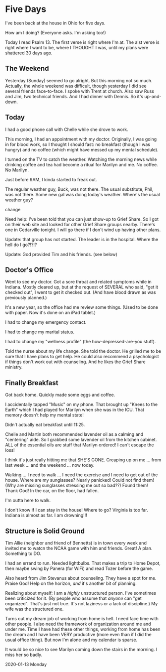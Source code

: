 # Five Days

I've been back at the house in Ohio for five days.

How am I doing? (Everyone asks. I'm asking too!)

Today I read Psalm 13. The first verse is right where I'm at.
The alst verse is right where I want to be, where I THOUGHT I was,
until my plans were shattered 30 days ago.

## The Weekend

Yesterday (Sunday) seemed to go alright.
But this morning not so much. Actually, the whole weekend was difficult,
though yesterday I did see several friends face-to-face. I spoke with
Trent at church. Also saw Russ and Jim, two technical friends.
And I had dinner with Dennis. So it's up-and-down.

## Today

I had a good phone call with Chelle while she drove to work.

This morning, I had an appointment with my doctor.
Originally, I was going in for blood work, so I thought I should fast:
no breakfast (though I was hungry) and no coffee (which might have
messed up my mental schedule).

I turned on the TV to catch the weather.
Watching the morning news while drinking coffee and tea
had become a ritual for Marilyn and me. No coffee. No Marilyn.

Just before 9AM, I kinda started to freak out.

The regular weather guy, Buck, was not there.
The usual substitute, Phil, was not there.
Some new gal was doing today's weather.
Where's the usual weather guy?

change

Need help: I've been told that you can just show-up to Grief Share.
So I got on their web site and looked for other Grief Share groups
nearby. There's one in Cedarville tonight. I will go there if I
don't wind up having other plans.

Update: that group has not started. The leader is in the hospital.
Where the hell do I go?!?!?

Update: God provided Tim and his friends. (see below)

## Doctor's Office

Went to see my doctor.
Got a sore throat and related symptoms while in Indiana.
Mostly cleared up, but at the request of SEVERAL who said,
"get it checked out", I went to get it checked out.
(And have blood drawn as was previously planned.)

It's a new year, so the office had me review some things.
(Used to be done with paper. Now it's done on an iPad tablet.)

I had to change my emergency contact.

I had to change my marital status.

I had to change my "wellness profile" (the how-depressed-are-you stuff).

Told the nurse about my life change. She told the doctor.
He grilled me to be sure that I have plans to get help.
He could also recommend a psychologist if things don't work out
with counseling. And he likes the Grief Share ministry.

## Finally Breakfast

Got back home. Quickly made some eggs and coffee.

I accidentally tapped "Music" on my phone.
That brought up "Knees to the Earth" which I had played
for Marilyn when she was in the ICU. That memory doesn't help
my mental state!

Didn't actually eat breakfast until 11:25.

Chelle and Martin both recommended lavender oil as a
calming and "centering" aide. So I grabbed some lavender oil
from the kitchen cabinet. ALL of the essential oils are stuff that
Marilyn ordered! I can't escape the loss!

I think it's just really hitting me that SHE'S GONE.
Creaping up on me ... from last week ... and the weekend ... now today.

Walking ... I need to walk ... I need the exercise and I need
to get out of the house. Where are my sunglasses? Nearly panicked!
Could not find them! (Why are missing sunglasses stressing me out so 
bad??) Found them! Thank God! In the car, on the floor, had fallen.

I'm outta here to walk.

I don't know if I can stay in the house!
Where to go? Virginia is too far. Indiana is almost as far.
I am drowning!!!

## Structure is Solid Ground

Tim Allie (neighbor and friend of Bennetts) is in town every week
and invited me to watcn the NCAA game with him and friends. Great!
A plan. Something to DO.

I had an errand to run. Needed lightbulbs. That makes a trip to
Home Depot, then maybe swing by Panera (for WiFi) and read Tozer
before the game.

Also heard from Jim Stevanus about counseling. They have a spot for me.
Praise God! Help on the horizon, *and* it's another bit of planning.

Realizing about myself: I am a *highly* unstructured person.
I've sometimes been criticized for it. (By people who assume that
*anyone* can "get organized". That's just not true. It's not laziness
or a lack of discipline.) My wife was the structured one.

Turns out my dream job of working from home is hell. I need face time
with other people. I also need the framework of organization around me
and under me. Time I have had these other things, working from home
has been the dream and I have been VERY productive (more even than
if I did the usual office thing). But now I'm alone and my calendar
is sparse.

It would be so nice to see Marilyn coming down the stairs
in the morning. I miss her so badly.

2020-01-13 Monday


